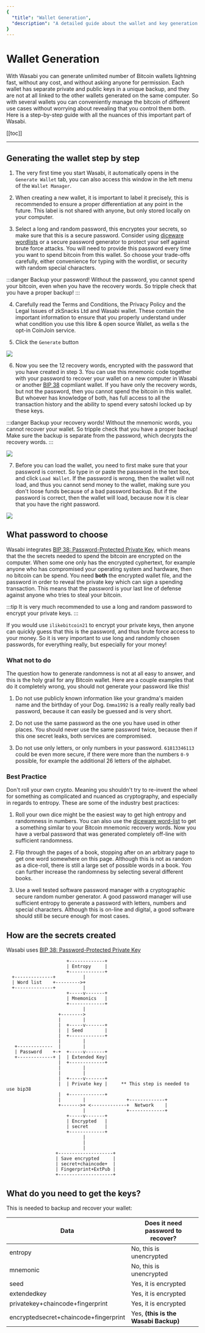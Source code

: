 ```yaml
---
{
  "title": "Wallet Generation",
  "description": "A detailed guide about the wallet and key generation in Wasabi. This is the Wasabi documentation, an archive of knowledge about the open-source, non-custodial and privacy-focused Bitcoin wallet for desktop."
}
---
```


# Wallet Generation

With Wasabi you can generate unlimited number of Bitcoin wallets lightning fast, without any cost, and without asking anyone for permission.
Each wallet has separate private and public keys in a unique backup, and they are not at all linked to the other wallets generated on the same computer.
So with several wallets you can conveniently manage the bitcoin of different use cases without worrying about revealing that you control them both.
Here is a step-by-step guide with all the nuances of this important part of Wasabi.

[[toc]]

---

## Generating the wallet step by step

1. The very first time you start Wasabi, it automatically opens in the `Generate Wallet` tab, you can also access this window in the left menu of the `Wallet Manager`.

2. When creating a new wallet, it is important to label it precisely, this is recommended to ensure a proper differentiation at any point in the future.
This label is not shared with anyone, but only stored locally on your computer.

3. Select a long and random password, this encryptes your secrets, so make sure that this is a secure password.
Consider using [diceware wordlists](https://www.eff.org/deeplinks/2016/07/new-wordlists-random-passphrases) or a secure password generator to protect your self against brute force attacks.
You will need to provide this password every time you want to spend bitcoin from this wallet.
So choose your trade-offs carefully, either convenience for typing with the wordlist, or security with random special characters.

:::danger Backup your password!
Without the password, you cannot spend your bitcoin, even when you have the recovery words. So tripple check that you have a proper backup!
:::

4. Carefully read the Terms and Conditions, the Privacy Policy and the Legal Issues of zkSnacks Ltd and Wasabi wallet.
These contain the important information to ensure that you properly understand under what condition you use this libre & open source Wallet, as wella s the opt-in CoinJoin service.

5. Click the `Generate` button 

![](/WalletManagerGenerateWallet.png)

6. Now you see the 12 recovery words, encrypted with the password that you have created in step 3.
You can use this mnemonic code together with your password to recover your wallet on a new computer in Wasabi or another [BIP 38](https://github.com/bitcoin/bips/blob/master/bip-0038.mediawiki) copmliant wallet.
If you have only the recovery words, but not the password, then you cannot spend the bitcoin in this wallet.
But whoever has knowledge of both, has full access to all the transaction history and the ability to spend every satoshi locked up by these keys.

:::danger Backup your recovery words!
Without the mnemonic words, you cannot recover your wallet. So tripple check that you have a proper backup! Make sure the backup is separate from the password, which decrypts the recovery words.
:::

![](/WalletManagerRecoveryWords.png)

7. Before you can load the wallet, you need to first make sure that your password is correct.
So type in or paste the password in the text box, and click `Load Wallet`.
If the password is wrong, then the wallet will not load, and thus you cannot send money to the wallet, making sure you don't loose funds because of a bad password backup.
But if the password is correct, then the wallet will load, because now it is clear that you have the right password.

![](/TestPassword.png)

## What password to choose

Wasabi integrates [BIP 38: Password-Protected Private Key](https://github.com/bitcoin/bips/blob/master/bip-0038.mediawiki), which means that the the secrets needed to spend the bitcoin are encrypted on the computer.
When some one only has the encrypted cyphertext, for example anyone who has compromised your operating system and hardware, then no bitcoin can be spend.
You need **both** the encrypted wallet file, and the password in order to reveal the private key which can sign a spending transaction.
This means that the password is your last line of defense against anyone who tries to steal your bitcoin.

:::tip
It is very much recommended to use a long and random password to encrypt your private keys.
:::

If you would use `ilikebitcoin21` to encrypt your private keys, then anyone can quickly guess that this is the password, and thus brute force access to your money.
So it is very important to use long and randomly chosen passwords, for everything really, but especially for your money!

### What not to do

The question how to generate randomness is not at all easy to answer, and this is the holy grail for any Bitcoin wallet.
Here are a couple examples that do it completely wrong, you should not generate your password like this!

1. Do not use publicly known information like your grandma's maiden name and the birthday of your Dog.
`Emma1992` is a really really really bad password, because it can easily be guessed and is very short.

2. Do not use the same password as the one you have used in other places.
You should never use the same password twice, because then if this one secret leaks, both services are compromised.

3. Do not use only letters, or only numbers in your password.
`61813346113` could be even more secure, if there were more than the numbers `0-9` possible, for example the additional 26 letters of the alphabet.

### Best Practice

Don't roll your own crypto.
Meaning you shouldn't try to re-invent the wheel for something as complicated and nuanced as cryptography, and especially in regards to entropy.
These are some of the industry best practices:

1. Roll your own dice might be the easiest way to get high entropy and randomness in numbers.
You can also use the [diceware word-list](https://www.eff.org/deeplinks/2016/07/new-wordlists-random-passphrases) to get a something similar to your Bitcoin mnemonic recovery words.
Now you have a verbal password that was generated completely off-line with sufficient randomness.

2. Flip through the pages of a book, stopping after on an arbitrary page to get one word somewhere on this page.
Although this is not as random as a dice-roll, there is still a large set of possible words in a book.
You can further increase the randomness by selecting several different books.

3. Use a well tested software password manager with a cryptographic secure random number generator.
A good password manager will use sufficient entropy to generate a password with letters, numbers and special characters.
Although this is on-line and digital, a good software should still be secure enough for most cases.

## How are the secrets created

Wasabi uses [BIP 38: Password-Protected Private Key](https://github.com/bitcoin/bips/blob/master/bip-0038.mediawiki)

```
                      +-------------+
                      | Entropy     |
                      +-------------+
  +--------------+          |
  | Word list    +--------->+
  +--------------+          |
                      +-----v-------+
                      | Mnemonics   |
                      +-------------+
                            |
                   +-------->
                   |        |
                   |  +-----v-------+
                   |  | Seed        |
                   |  +-------------+
                   |        |
   +-------------  |        |
   | Password    +-+  +-----v-------+
   +-------------+ |  | Extended Key|
                   |  +-------------+
                   |        |
                   |        |
                   |  +-----v-------+
                   |  | Private key |     ** This step is needed to use bip38
                   |  +-------------+
                   |        |               +-------------+
                   +------->+ <-------------+  Network    |
                            |               +-------------+
                      +-----v-------+
                      | Encrypted   |
                      | secret      |
                      +-------------+
                            |
                            |
                            |
                  +--------------------+
                  | Save encrypted     |
                  | secret+chaincode+  |
                  | Fingerprint+ExtPub |
                  +--------------------+

```

## What do you need to get the keys?

This is needed to backup and recover your wallet:

| Data | Does it need password to recover? |
|----------------------|--------------------------------|
| entropy |  No, this is unencrypted |
| mnemonic | No, this is unencrypted |
| seed |  Yes, it is encrypted |
| extendedkey |  Yes, it is encrypted |
| privatekey+chaincode+fingerprint | Yes, it is encrypted |
| encryptedsecret+chaincode+fingerprint  | Yes, **(this is the Wasabi Backup)** |

